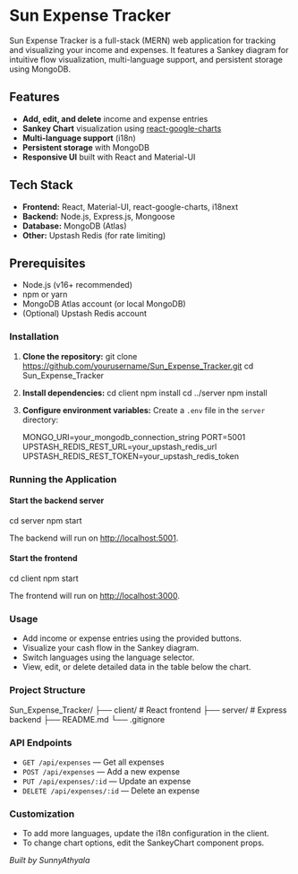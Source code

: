 # Sun Expense Tracker

Sun Expense Tracker is a full-stack (MERN) web application for tracking and visualizing your income and expenses. It features a Sankey diagram for intuitive flow visualization, multi-language support, and persistent storage using MongoDB.

## Features

- **Add, edit, and delete** income and expense entries
- **Sankey Chart** visualization using [react-google-charts](https://github.com/RakanNimer/react-google-charts)
- **Multi-language support** (i18n)
- **Persistent storage** with MongoDB
- **Responsive UI** built with React and Material-UI

## Tech Stack

- **Frontend:** React, Material-UI, react-google-charts, i18next
- **Backend:** Node.js, Express.js, Mongoose
- **Database:** MongoDB (Atlas)
- **Other:** Upstash Redis (for rate limiting)

## Prerequisites

- Node.js (v16+ recommended)
- npm or yarn
- MongoDB Atlas account (or local MongoDB)
- (Optional) Upstash Redis account

### Installation

1. **Clone the repository:**
   git clone https://github.com/yourusername/Sun_Expense_Tracker.git
   cd Sun_Expense_Tracker

2. **Install dependencies:**
   cd client
   npm install
   cd ../server
   npm install

3. **Configure environment variables:**
   Create a `.env` file in the `server` directory:

   MONGO_URI=your_mongodb_connection_string
   PORT=5001
   UPSTASH_REDIS_REST_URL=your_upstash_redis_url
   UPSTASH_REDIS_REST_TOKEN=your_upstash_redis_token


### Running the Application

#### Start the backend server

cd server
npm start

The backend will run on [http://localhost:5001](http://localhost:5001).

#### Start the frontend

cd client
npm start

The frontend will run on [http://localhost:3000](http://localhost:3000).

### Usage

- Add income or expense entries using the provided buttons.
- Visualize your cash flow in the Sankey diagram.
- Switch languages using the language selector.
- View, edit, or delete detailed data in the table below the chart.


### Project Structure

Sun_Expense_Tracker/
├── client/      # React frontend
├── server/      # Express backend
├── README.md
└── .gitignore


### API Endpoints

- `GET /api/expenses` — Get all expenses
- `POST /api/expenses` — Add a new expense
- `PUT /api/expenses/:id` — Update an expense
- `DELETE /api/expenses/:id` — Delete an expense


### Customization

- To add more languages, update the i18n configuration in the client.
- To change chart options, edit the SankeyChart component props.





*Built by SunnyAthyala*
